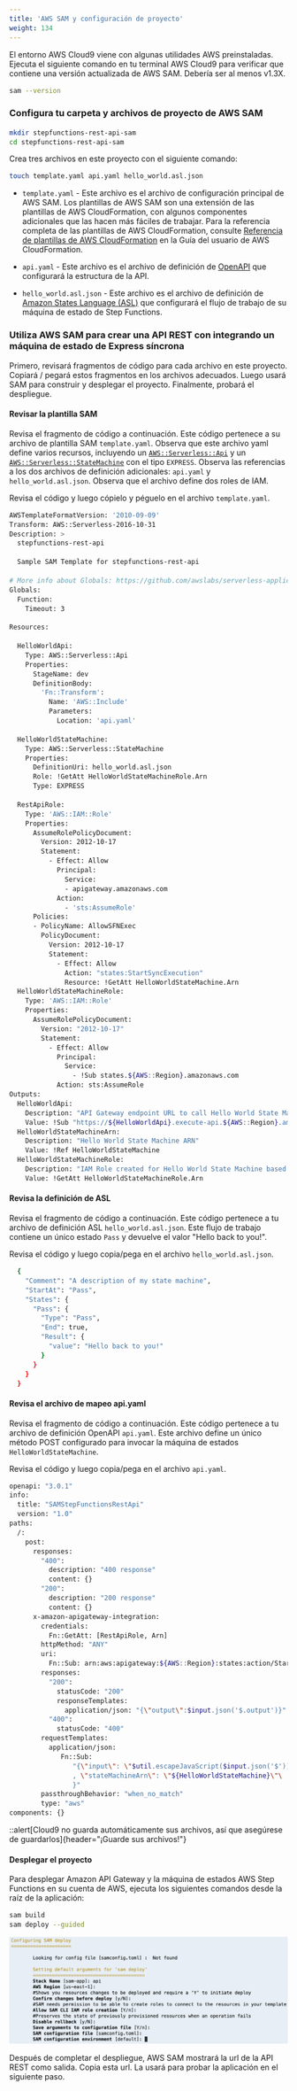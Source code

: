 ```yaml
---
title: 'AWS SAM y configuración de proyecto'
weight: 134
---
```


El entorno AWS Cloud9 viene con algunas utilidades AWS preinstaladas. Ejecuta el siguiente comando en tu terminal AWS Cloud9 para verificar que contiene una versión actualizada de AWS SAM. Debería ser al menos v1.3X.

```bash
sam --version
```

### Configura tu carpeta y archivos de proyecto de AWS SAM

```bash
mkdir stepfunctions-rest-api-sam
cd stepfunctions-rest-api-sam
```

Crea tres archivos en este proyecto con el siguiente comando:

```bash
touch template.yaml api.yaml hello_world.asl.json
```

- `template.yaml` - Este archivo es el archivo de configuración principal de AWS SAM. Los plantillas de AWS SAM son una extensión de las plantillas de AWS CloudFormation, con algunos componentes adicionales que las hacen más fáciles de trabajar. Para la referencia completa de las plantillas de AWS CloudFormation, consulte [Referencia de plantillas de AWS CloudFormation](https://docs.aws.amazon.com/AWSCloudFormation/latest/UserGuide/template-reference.html) en la Guía del usuario de AWS CloudFormation.

- `api.yaml` - Este archivo es el archivo de definición de [OpenAPI](https://github.com/OAI/OpenAPI-Specification/blob/main/versions/3.0.1.md) que configurará la estructura de la API.

- `hello_world.asl.json` - Este archivo es el archivo de definición de [Amazon States Language (ASL)](https://docs.aws.amazon.com/step-functions/latest/dg/concepts-amazon-states-language.html) que configurará el flujo de trabajo de su máquina de estado de Step Functions.

### Utiliza AWS SAM para crear una API REST con integrando un máquina de estado de Express síncrona

Primero, revisará fragmentos de código para cada archivo en este proyecto. Copiará / pegará estos fragmentos en los archivos adecuados. Luego usará SAM para construir y desplegar el proyecto. Finalmente, probará el despliegue.

#### Revisar la plantilla SAM

Revisa el fragmento de código a continuación. Este código pertenece a su archivo de plantilla SAM `template.yaml`. Observa que este archivo yaml define varios recursos, incluyendo un [`AWS::Serverless::Api`](https://docs.aws.amazon.com/serverless-application-model/latest/developerguide/sam-resource-api.html) y un [`AWS::Serverless::StateMachine`](https://docs.aws.amazon.com/serverless-application-model/latest/developerguide/sam-resource-statemachine.html) con el tipo `EXPRESS`. Observa las referencias a los dos archivos de definición adicionales: `api.yaml` y `hello_world.asl.json`. Observa que el archivo define dos roles de IAM.

Revisa el código y luego cópielo y péguelo en el archivo `template.yaml`.

```bash
AWSTemplateFormatVersion: '2010-09-09'
Transform: AWS::Serverless-2016-10-31
Description: >
  stepfunctions-rest-api

  Sample SAM Template for stepfunctions-rest-api

# More info about Globals: https://github.com/awslabs/serverless-application-model/blob/master/docs/globals.rst
Globals:
  Function:
    Timeout: 3

Resources:

  HelloWorldApi:
    Type: AWS::Serverless::Api
    Properties:
      StageName: dev
      DefinitionBody:
        'Fn::Transform':
          Name: 'AWS::Include'
          Parameters:
            Location: 'api.yaml'

  HelloWorldStateMachine:
    Type: AWS::Serverless::StateMachine
    Properties:
      DefinitionUri: hello_world.asl.json
      Role: !GetAtt HelloWorldStateMachineRole.Arn
      Type: EXPRESS

  RestApiRole:
    Type: 'AWS::IAM::Role'
    Properties:
      AssumeRolePolicyDocument:
        Version: 2012-10-17
        Statement:
          - Effect: Allow
            Principal:
              Service:
              - apigateway.amazonaws.com
            Action:
              - 'sts:AssumeRole'
      Policies:
      - PolicyName: AllowSFNExec
        PolicyDocument:
          Version: 2012-10-17
          Statement:
            - Effect: Allow
              Action: "states:StartSyncExecution"
              Resource: !GetAtt HelloWorldStateMachine.Arn
  HelloWorldStateMachineRole:
    Type: 'AWS::IAM::Role'
    Properties:
      AssumeRolePolicyDocument:
        Version: "2012-10-17"
        Statement:
          - Effect: Allow
            Principal:
              Service:
                - !Sub states.${AWS::Region}.amazonaws.com
            Action: sts:AssumeRole
Outputs:
  HelloWorldApi:
    Description: "API Gateway endpoint URL to call Hello World State Machine"
    Value: !Sub "https://${HelloWorldApi}.execute-api.${AWS::Region}.amazonaws.com/dev/"
  HelloWorldStateMachineArn:
    Description: "Hello World State Machine ARN"
    Value: !Ref HelloWorldStateMachine
  HelloWorldStateMachineRole:
    Description: "IAM Role created for Hello World State Machine based on the specified SAM Policy Templates"
    Value: !GetAtt HelloWorldStateMachineRole.Arn
```

#### Revisa la definición de ASL

Revisa el fragmento de código a continuación. Este código pertenece a tu archivo de definición ASL `hello_world.asl.json`. Este flujo de trabajo contiene un único estado `Pass` y devuelve el valor "Hello back to you!".

Revisa el código y luego copia/pega en el archivo `hello_world.asl.json`.

```bash
  {
    "Comment": "A description of my state machine",
    "StartAt": "Pass",
    "States": {
      "Pass": {
        "Type": "Pass",
        "End": true,
        "Result": {
          "value": "Hello back to you!"
        }
      }
    }
  }
```

#### Revisa el archivo de mapeo api.yaml

Revisa el fragmento de código a continuación. Este código pertenece a tu archivo de definición OpenAPI `api.yaml`. Este archivo define un único método POST configurado para invocar la máquina de estados `HelloWorldStateMachine`.

Revisa el código y luego copia/pega en el archivo `api.yaml`.

```bash
openapi: "3.0.1"
info:
  title: "SAMStepFunctionsRestApi"
  version: "1.0"
paths:
  /:
    post:
      responses:
        "400":
          description: "400 response"
          content: {}
        "200":
          description: "200 response"
          content: {}
      x-amazon-apigateway-integration:
        credentials:
          Fn::GetAtt: [RestApiRole, Arn]
        httpMethod: "ANY"
        uri:
          Fn::Sub: arn:aws:apigateway:${AWS::Region}:states:action/StartSyncExecution
        responses:
          "200":
            statusCode: "200"
            responseTemplates:
              application/json: "{\"output\":$input.json('$.output')}"
          "400":
            statusCode: "400"
        requestTemplates:
          application/json:
             Fn::Sub:
                "{\"input\": \"$util.escapeJavaScript($input.json('$'))\"\
                , \"stateMachineArn\": \"${HelloWorldStateMachine}\"\
                }"
        passthroughBehavior: "when_no_match"
        type: "aws"
components: {}
```

::alert[Cloud9 no guarda automáticamente sus archivos, así que asegúrese de guardarlos]{header="¡Guarde sus archivos!"}

#### Desplegar el proyecto

Para desplegar Amazon API Gateway y la máquina de estados AWS Step Functions en su cuenta de AWS, ejecuta los siguientes comandos desde la raíz de la aplicación:

```bash
sam build
sam deploy --guided
```

![AWS SAM deploy](/static/img/module-11/sam-deploy.png)

Después de completar el despliegue, AWS SAM mostrará la url de la API REST como salida. Copia esta url. La usará para probar la aplicación en el siguiente paso.
